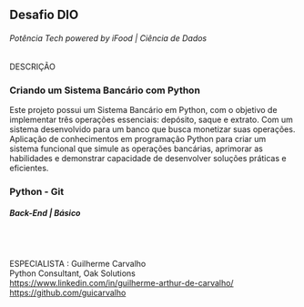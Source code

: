 ## Desafio DIO 

###### Potência Tech powered by iFood | Ciência de Dados

DESCRIÇÃO

### Criando um Sistema Bancário com Python

Este projeto possui um Sistema Bancário em Python, com o objetivo
de implementar três operações essenciais: depósito, saque e extrato.
Com um sistema desenvolvido para um banco que busca monetizar
suas operações. Aplicação de conhecimentos em programação Python para
criar um sistema funcional que simule as operações bancárias, 
aprimorar as habilidades e demonstrar capacidade de desenvolver soluções
práticas e eficientes.</br>

### Python - Git


##### Back-End | Básico
</br></br>

ESPECIALISTA : Guilherme Carvalho</br>
Python Consultant, Oak Solutions</br>
https://www.linkedin.com/in/guilherme-arthur-de-carvalho/</br>
https://github.com/guicarvalho</br>